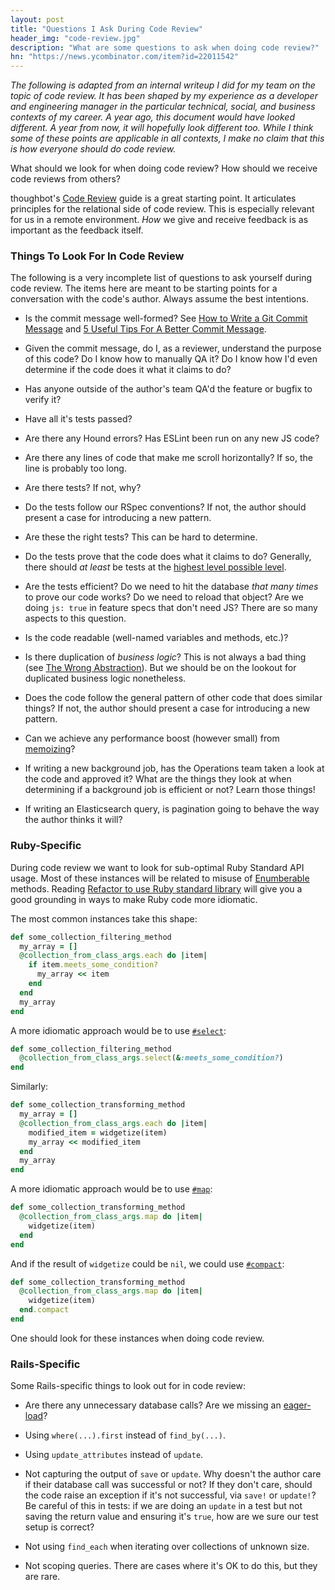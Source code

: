 ```yaml
---
layout: post
title: "Questions I Ask During Code Review"
header_img: "code-review.jpg"
description: "What are some questions to ask when doing code review?"
hn: "https://news.ycombinator.com/item?id=22011542"
---
```


_The following is adapted from an internal writeup I did for my team on the topic of
code review. It has been shaped by my experience as a developer and engineering
manager in the particular technical, social, and business contexts of my career. A year ago,
this document would have looked different. A year from now, it will hopefully look
different too. While I think some of these points are applicable in all contexts, I
make no claim that this is how everyone should do code review._

What should we look for when doing code review? How should we receive code reviews from others?

thoughbot's [Code Review](https://github.com/thoughtbot/guides/blob/master/code-review/README.md) guide is a
great starting point. It articulates principles for the relational side of code review. This
is especially relevant for us in a remote environment. _How_ we give and receive feedback is
as important as the feedback itself.

### Things To Look For In Code Review

The following is a very incomplete list of questions to ask yourself during code review. The
items here are meant to be starting points for a conversation with the code's author. Always
assume the best intentions.

* Is the commit message well-formed? See [How to Write a Git Commit Message](https://chris.beams.io/posts/git-commit/) and [5 Useful Tips For A Better Commit Message](https://robots.thoughtbot.com/5-useful-tips-for-a-better-commit-message).

* Given the commit message, do I, as a reviewer, understand the purpose of this code? Do I know how to manually QA it? Do I know how I'd even determine if the code does it what it claims to do?

* Has anyone outside of the author's team QA'd the feature or bugfix to verify it?

* Have all it's tests passed?

* Are there any Hound errors? Has ESLint been run on any new JS code?

* Are there any lines of code that make me scroll horizontally? If so, the line is probably too long.

* Are there tests? If not, why?

* Do the tests follow our RSpec conventions? If not, the author should present a case for introducing a new pattern.

* Are these the right tests? This can be hard to determine.

* Do the tests prove that the code does what it claims to do? Generally, there should _at least_ be tests at the [highest level possible level](https://robots.thoughtbot.com/testing-from-the-outsidein).

* Are the tests efficient? Do we need to hit the database _that many times_ to prove our code works? Do we need to reload that object? Are we doing `js: true` in feature specs that don't need JS? There are so many aspects to this question.

* Is the code readable (well-named variables and methods, etc.)?

* Is there duplication of _business logic_? This is not always a bad thing (see [The Wrong Abstraction](https://www.sandimetz.com/blog/2016/1/20/the-wrong-abstraction)). But we should be on the lookout for duplicated business logic nonetheless.

* Does the code follow the general pattern of other code that does similar things? If not, the author should present a case for introducing a new pattern.

* Can we achieve any performance boost (however small) from [memoizing](https://www.justinweiss.com/articles/4-simple-memoization-patterns-in-ruby-and-one-gem/)?

* If writing a new background job, has the Operations team taken a look at the code and approved it? What are the things they look at when determining if a background job is efficient or not? Learn those things!

* If writing an Elasticsearch query, is pagination going to behave the way the author thinks it will?

### Ruby-Specific

During code review we want to look for sub-optimal Ruby Standard API usage. Most of
these instances will be related to misuse of [Enumberable](https://ruby-doc.org/core-2.6/Enumerable.html) methods. Reading [Refactor to use Ruby standard library](https://thomasleecopeland.com/2013/09/18/refactor-to-standard-library.html) will give you a good grounding in ways to make Ruby code more idiomatic.

The most common instances take this shape:
```ruby
def some_collection_filtering_method
  my_array = []
  @collection_from_class_args.each do |item|
    if item.meets_some_condition?
      my_array << item
    end
  end
  my_array
end
```
A more idiomatic approach would be to use [`#select`](https://ruby-doc.org/core-2.6/Enumerable.html#method-i-select):
```ruby
def some_collection_filtering_method
  @collection_from_class_args.select(&:meets_some_condition?)
end
```

Similarly:
```ruby
def some_collection_transforming_method
  my_array = []
  @collection_from_class_args.each do |item|
    modified_item = widgetize(item)
    my_array << modified_item
  end
  my_array
end
```
A more idiomatic approach would be to use [`#map`](https://ruby-doc.org/core-2.6/Enumerable.html#method-i-map):
```ruby
def some_collection_transforming_method
  @collection_from_class_args.map do |item|
    widgetize(item)
  end
end
```
And if the result of `widgetize` could be `nil`, we could use [`#compact`](https://ruby-doc.org/core-2.6/Array.html#method-i-compact):
```ruby
def some_collection_transforming_method
  @collection_from_class_args.map do |item|
    widgetize(item)
  end.compact
end
```
One should look for these instances when doing code review.

### Rails-Specific
Some Rails-specific things to look out for in code review:

* Are there any unnecessary database calls? Are we missing an [eager-load](https://guides.rubyonrails.org/active_record_querying.html#eager-loading-associations)?

* Using `where(...).first` instead of `find_by(...)`.

* Using `update_attributes` instead of `update`.

* Not capturing the output of `save` or `update`. Why doesn't the author care if their database call was successful or not? If they don't care, should the code raise an exception if it's not successful, via `save!` or `update!`? Be careful of this in tests: if we are doing an `update` in a test but not saving the return value and ensuring it's `true`, how are we sure our test setup is correct?

* Not using `find_each` when iterating over collections of unknown size.

* Not scoping queries. There are cases where it's OK to do this, but they are rare.

